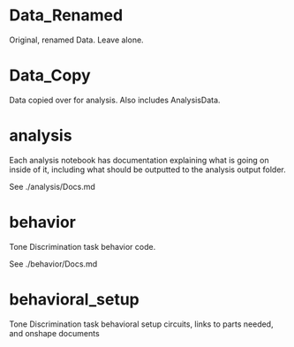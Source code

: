 # Data_Renamed
Original, renamed Data. Leave alone.

# Data_Copy
Data copied over for analysis. Also includes AnalysisData.

# analysis
Each analysis notebook has documentation explaining what is going on inside of it, including what should be outputted to the analysis output folder.

See ./analysis/Docs.md

# behavior
Tone Discrimination task behavior code.

See ./behavior/Docs.md

# behavioral_setup
Tone Discrimination task behavioral setup circuits, links to parts needed, and onshape documents
